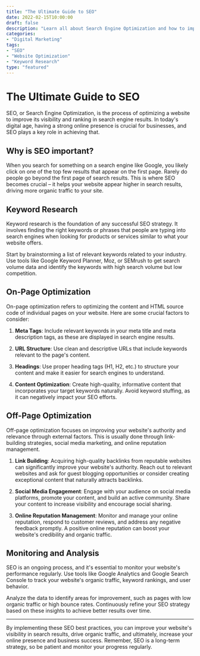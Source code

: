```yaml
--- 
title: "The Ultimate Guide to SEO"
date: 2022-02-15T10:00:00
draft: false
description: "Learn all about Search Engine Optimization and how to improve your website's visibility in search results."
categories:
- "Digital Marketing"
tags:
- "SEO"
- "Website Optimization"
- "Keyword Research"
type: "featured"
---
```


# The Ultimate Guide to SEO

SEO, or Search Engine Optimization, is the process of optimizing a website to improve its visibility and ranking in search engine results. In today's digital age, having a strong online presence is crucial for businesses, and SEO plays a key role in achieving that.

## Why is SEO important?

When you search for something on a search engine like Google, you likely click on one of the top few results that appear on the first page. Rarely do people go beyond the first page of search results. This is where SEO becomes crucial – it helps your website appear higher in search results, driving more organic traffic to your site.

## Keyword Research

Keyword research is the foundation of any successful SEO strategy. It involves finding the right keywords or phrases that people are typing into search engines when looking for products or services similar to what your website offers.

Start by brainstorming a list of relevant keywords related to your industry. Use tools like Google Keyword Planner, Moz, or SEMrush to get search volume data and identify the keywords with high search volume but low competition.

## On-Page Optimization

On-page optimization refers to optimizing the content and HTML source code of individual pages on your website. Here are some crucial factors to consider:

1. **Meta Tags**: Include relevant keywords in your meta title and meta description tags, as these are displayed in search engine results.

2. **URL Structure**: Use clean and descriptive URLs that include keywords relevant to the page's content.

3. **Headings**: Use proper heading tags (H1, H2, etc.) to structure your content and make it easier for search engines to understand.

4. **Content Optimization**: Create high-quality, informative content that incorporates your target keywords naturally. Avoid keyword stuffing, as it can negatively impact your SEO efforts.

## Off-Page Optimization

Off-page optimization focuses on improving your website's authority and relevance through external factors. This is usually done through link-building strategies, social media marketing, and online reputation management.

1. **Link Building**: Acquiring high-quality backlinks from reputable websites can significantly improve your website's authority. Reach out to relevant websites and ask for guest blogging opportunities or consider creating exceptional content that naturally attracts backlinks.

2. **Social Media Engagement**: Engage with your audience on social media platforms, promote your content, and build an active community. Share your content to increase visibility and encourage social sharing.

3. **Online Reputation Management**: Monitor and manage your online reputation, respond to customer reviews, and address any negative feedback promptly. A positive online reputation can boost your website's credibility and organic traffic.

## Monitoring and Analysis

SEO is an ongoing process, and it's essential to monitor your website's performance regularly. Use tools like Google Analytics and Google Search Console to track your website's organic traffic, keyword rankings, and user behavior.

Analyze the data to identify areas for improvement, such as pages with low organic traffic or high bounce rates. Continuously refine your SEO strategy based on these insights to achieve better results over time.

---

By implementing these SEO best practices, you can improve your website's visibility in search results, drive organic traffic, and ultimately, increase your online presence and business success. Remember, SEO is a long-term strategy, so be patient and monitor your progress regularly.
